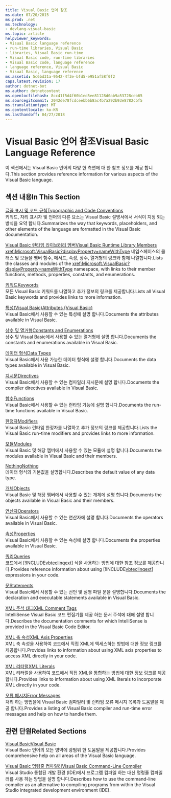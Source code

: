```yaml
---
title: Visual Basic 언어 참조
ms.date: 07/20/2015
ms.prod: .net
ms.technology:
- devlang-visual-basic
ms.topic: article
helpviewer_keywords:
- Visual Basic language reference
- run-time libraries, Visual Basic
- libraries, Visual Basic run-time
- Visual Basic code, run-time libraries
- Visual Basic code, language reference
- language reference, Visual Basic
- Visual Basic, language reference
ms.assetid: 5c6bd31a-9542-4f3e-bfd5-e951af58f0f2
caps.latest.revision: 17
author: dotnet-bot
ms.author: dotnetcontent
ms.openlocfilehash: 8cc41f5d4f60b1ed5ee81128d0ab9a53728ceb65
ms.sourcegitcommit: 2042de78fcdceebb6b8ac4b7a292b93e8782cbf5
ms.translationtype: MT
ms.contentlocale: ko-KR
ms.lasthandoff: 04/27/2018
---
```

# <a name="visual-basic-language-reference"></a><span data-ttu-id="3d914-102">Visual Basic 언어 참조</span><span class="sxs-lookup"><span data-stu-id="3d914-102">Visual Basic Language Reference</span></span>
<span data-ttu-id="3d914-103">이 섹션에서는 Visual Basic 언어의 다양 한 측면에 대 한 참조 정보를 제공 합니다.</span><span class="sxs-lookup"><span data-stu-id="3d914-103">This section provides reference information for various aspects of the Visual Basic language.</span></span>  
  
## <a name="in-this-section"></a><span data-ttu-id="3d914-104">섹션 내용</span><span class="sxs-lookup"><span data-stu-id="3d914-104">In This Section</span></span>  
 [<span data-ttu-id="3d914-105">글꼴 표시 및 코드 규칙</span><span class="sxs-lookup"><span data-stu-id="3d914-105">Typographic and Code Conventions</span></span>](../../visual-basic/language-reference/typographic-and-code-conventions.md)  
 <span data-ttu-id="3d914-106">키워드, 자리 표시자 및 언어의 다른 요소는 Visual Basic 설명서에서 서식이 지정 되는 방식을 요약 합니다.</span><span class="sxs-lookup"><span data-stu-id="3d914-106">Summarizes the way that keywords, placeholders, and other elements of the language are formatted in the Visual Basic documentation.</span></span>  
  
 [<span data-ttu-id="3d914-107">Visual Basic 런타임 라이브러리 멤버</span><span class="sxs-lookup"><span data-stu-id="3d914-107">Visual Basic Runtime Library Members</span></span>](../../visual-basic/language-reference/runtime-library-members.md)  
 <span data-ttu-id="3d914-108"><xref:Microsoft.VisualBasic?displayProperty=nameWithType> 네임스페이스의 클래스 및 모듈을 멤버 함수, 메서드, 속성, 상수, 열거형의 링크와 함께 나열합니다.</span><span class="sxs-lookup"><span data-stu-id="3d914-108">Lists the classes and modules of the <xref:Microsoft.VisualBasic?displayProperty=nameWithType> namespace, with links to their member functions, methods, properties, constants, and enumerations.</span></span>  
  
 [<span data-ttu-id="3d914-109">키워드</span><span class="sxs-lookup"><span data-stu-id="3d914-109">Keywords</span></span>](../../visual-basic/language-reference/keywords/index.md)  
 <span data-ttu-id="3d914-110">모든 Visual Basic 키워드를 나열하고 추가 정보의 링크를 제공합니다.</span><span class="sxs-lookup"><span data-stu-id="3d914-110">Lists all Visual Basic keywords and provides links to more information.</span></span>  
  
 [<span data-ttu-id="3d914-111">특성(Visual Basic)</span><span class="sxs-lookup"><span data-stu-id="3d914-111">Attributes (Visual Basic)</span></span>](../../visual-basic/language-reference/attributes.md)  
 <span data-ttu-id="3d914-112">Visual Basic에서 사용할 수 있는 특성에 설명 합니다.</span><span class="sxs-lookup"><span data-stu-id="3d914-112">Documents the attributes available in Visual Basic.</span></span>  
  
 [<span data-ttu-id="3d914-113">상수 및 열거형</span><span class="sxs-lookup"><span data-stu-id="3d914-113">Constants and Enumerations</span></span>](../../visual-basic/language-reference/constants-and-enumerations.md)  
 <span data-ttu-id="3d914-114">상수 및 Visual Basic에서 사용할 수 있는 열거형에 설명 합니다.</span><span class="sxs-lookup"><span data-stu-id="3d914-114">Documents the constants and enumerations available in Visual Basic.</span></span>  
  
 [<span data-ttu-id="3d914-115">데이터 형식</span><span class="sxs-lookup"><span data-stu-id="3d914-115">Data Types</span></span>](../../visual-basic/language-reference/data-types/data-type-summary.md)  
 <span data-ttu-id="3d914-116">Visual Basic에서 사용 가능한 데이터 형식에 설명 합니다.</span><span class="sxs-lookup"><span data-stu-id="3d914-116">Documents the data types available in Visual Basic.</span></span>  
  
 [<span data-ttu-id="3d914-117">지시문</span><span class="sxs-lookup"><span data-stu-id="3d914-117">Directives</span></span>](../../visual-basic/language-reference/directives/directives.md)  
 <span data-ttu-id="3d914-118">Visual Basic에서 사용할 수 있는 컴파일러 지시문에 설명 합니다.</span><span class="sxs-lookup"><span data-stu-id="3d914-118">Documents the compiler directives available in Visual Basic.</span></span>  
  
 [<span data-ttu-id="3d914-119">함수</span><span class="sxs-lookup"><span data-stu-id="3d914-119">Functions</span></span>](../../visual-basic/language-reference/functions/index.md)  
 <span data-ttu-id="3d914-120">Visual Basic에서 사용할 수 있는 런타임 기능에 설명 합니다.</span><span class="sxs-lookup"><span data-stu-id="3d914-120">Documents the run-time functions available in Visual Basic.</span></span>  
  
 [<span data-ttu-id="3d914-121">한정자</span><span class="sxs-lookup"><span data-stu-id="3d914-121">Modifiers</span></span>](../../visual-basic/language-reference/modifiers/index.md)  
 <span data-ttu-id="3d914-122">Visual Basic 런타임 한정자를 나열하고 추가 정보의 링크를 제공합니다.</span><span class="sxs-lookup"><span data-stu-id="3d914-122">Lists the Visual Basic run-time modifiers and provides links to more information.</span></span>  
  
 [<span data-ttu-id="3d914-123">모듈</span><span class="sxs-lookup"><span data-stu-id="3d914-123">Modules</span></span>](../../visual-basic/language-reference/modules.md)  
 <span data-ttu-id="3d914-124">Visual Basic 및 해당 멤버에서 사용할 수 있는 모듈에 설명 합니다.</span><span class="sxs-lookup"><span data-stu-id="3d914-124">Documents the modules available in Visual Basic and their members.</span></span>  
  
 [<span data-ttu-id="3d914-125">Nothing</span><span class="sxs-lookup"><span data-stu-id="3d914-125">Nothing</span></span>](../../visual-basic/language-reference/nothing.md)  
 <span data-ttu-id="3d914-126">데이터 형식의 기본값을 설명합니다.</span><span class="sxs-lookup"><span data-stu-id="3d914-126">Describes the default value of any data type.</span></span>  
  
 [<span data-ttu-id="3d914-127">개체</span><span class="sxs-lookup"><span data-stu-id="3d914-127">Objects</span></span>](../../visual-basic/language-reference/objects/index.md)  
 <span data-ttu-id="3d914-128">Visual Basic 및 해당 멤버에서 사용할 수 있는 개체에 설명 합니다.</span><span class="sxs-lookup"><span data-stu-id="3d914-128">Documents the objects available in Visual Basic and their members.</span></span>  
  
 [<span data-ttu-id="3d914-129">연산자</span><span class="sxs-lookup"><span data-stu-id="3d914-129">Operators</span></span>](../../visual-basic/language-reference/operators/index.md)  
 <span data-ttu-id="3d914-130">Visual Basic에서 사용할 수 있는 연산자에 설명 합니다.</span><span class="sxs-lookup"><span data-stu-id="3d914-130">Documents the operators available in Visual Basic.</span></span>  
  
 [<span data-ttu-id="3d914-131">속성</span><span class="sxs-lookup"><span data-stu-id="3d914-131">Properties</span></span>](../../visual-basic/language-reference/properties.md)  
 <span data-ttu-id="3d914-132">Visual Basic에서 사용할 수 있는 속성에 설명 합니다.</span><span class="sxs-lookup"><span data-stu-id="3d914-132">Documents the properties available in Visual Basic.</span></span>  
  
 [<span data-ttu-id="3d914-133">쿼리</span><span class="sxs-lookup"><span data-stu-id="3d914-133">Queries</span></span>](../../visual-basic/language-reference/queries/queries.md)  
 <span data-ttu-id="3d914-134">코드에서 [!INCLUDE[vbteclinqext](~/includes/vbteclinqext-md.md)] 식을 사용하는 방법에 대한 참조 정보를 제공합니다.</span><span class="sxs-lookup"><span data-stu-id="3d914-134">Provides reference information about using [!INCLUDE[vbteclinqext](~/includes/vbteclinqext-md.md)] expressions in your code.</span></span>  
  
 [<span data-ttu-id="3d914-135">문</span><span class="sxs-lookup"><span data-stu-id="3d914-135">Statements</span></span>](../../visual-basic/language-reference/statements/index.md)  
 <span data-ttu-id="3d914-136">Visual Basic에서 사용할 수 있는 선언 및 실행 파일 문을 설명합니다.</span><span class="sxs-lookup"><span data-stu-id="3d914-136">Documents the declaration and executable statements available in Visual Basic.</span></span>  
  
 [<span data-ttu-id="3d914-137">XML 주석 태그</span><span class="sxs-lookup"><span data-stu-id="3d914-137">XML Comment Tags</span></span>](../../visual-basic/language-reference/xmldoc/recommended-xml-tags-for-documentation-comments.md)  
 <span data-ttu-id="3d914-138">IntelliSense Visual Basic 코드 편집기를 제공 하는 문서 주석에 대해 설명 합니다.</span><span class="sxs-lookup"><span data-stu-id="3d914-138">Describes the documentation comments for which IntelliSense is provided in the Visual Basic Code Editor.</span></span>  
  
 [<span data-ttu-id="3d914-139">XML 축 속성</span><span class="sxs-lookup"><span data-stu-id="3d914-139">XML Axis Properties</span></span>](../../visual-basic/language-reference/xml-axis/xml-axis-properties.md)  
 <span data-ttu-id="3d914-140">XML 축 속성을 사용하여 코드에서 직접 XML에 액세스하는 방법에 대한 정보 링크를 제공합니다.</span><span class="sxs-lookup"><span data-stu-id="3d914-140">Provides links to information about using XML axis properties to access XML directly in your code.</span></span>  
  
 [<span data-ttu-id="3d914-141">XML 리터럴</span><span class="sxs-lookup"><span data-stu-id="3d914-141">XML Literals</span></span>](../../visual-basic/language-reference/xml-literals/index.md)  
 <span data-ttu-id="3d914-142">XML 리터럴을 사용하여 코드에서 직접 XML을 통합하는 방법에 대한 정보 링크를 제공합니다.</span><span class="sxs-lookup"><span data-stu-id="3d914-142">Provides links to information about using XML literals to incorporate XML directly in your code.</span></span>  
  
 [<span data-ttu-id="3d914-143">오류 메시지</span><span class="sxs-lookup"><span data-stu-id="3d914-143">Error Messages</span></span>](../../visual-basic/language-reference/error-messages/index.md)  
 <span data-ttu-id="3d914-144">처리 하는 방법을에 Visual Basic 컴파일러 및 런타임 오류 메시지 목록과 도움말을 제공 합니다.</span><span class="sxs-lookup"><span data-stu-id="3d914-144">Provides a listing of Visual Basic compiler and run-time error messages and help on how to handle them.</span></span>  
  
## <a name="related-sections"></a><span data-ttu-id="3d914-145">관련 단원</span><span class="sxs-lookup"><span data-stu-id="3d914-145">Related Sections</span></span>  
 [<span data-ttu-id="3d914-146">Visual Basic</span><span class="sxs-lookup"><span data-stu-id="3d914-146">Visual Basic</span></span>](../../visual-basic/index.md)  
 <span data-ttu-id="3d914-147">Visual Basic 언어의 모든 영역에 광범위 한 도움말을 제공합니다.</span><span class="sxs-lookup"><span data-stu-id="3d914-147">Provides comprehensive help on all areas of the Visual Basic language.</span></span>  
  
 [<span data-ttu-id="3d914-148">Visual Basic 명령줄 컴파일러</span><span class="sxs-lookup"><span data-stu-id="3d914-148">Visual Basic Command-Line Compiler</span></span>](../../visual-basic/reference/command-line-compiler/index.md)  
 <span data-ttu-id="3d914-149">Visual Studio 통합된 개발 환경 (IDE)에서 프로그램 컴파일 하는 대신 명령줄 컴파일러를 사용 하는 방법을 설명 합니다.</span><span class="sxs-lookup"><span data-stu-id="3d914-149">Describes how to use the command-line compiler as an alternative to compiling programs from within the Visual Studio integrated development environment (IDE).</span></span>
